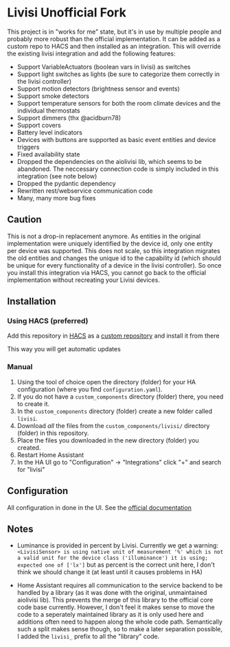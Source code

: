 # Livisi Unofficial Fork

This project is in "works for me" state, but it's in use by multiple people and probably more robust than the official implementation.
It can be added as a custom repo to HACS and then installed as an integration. This will override the existing livisi integration and add the following features:

* Support VariableActuators (boolean vars in livisi) as switches
* Support light switches as lights (be sure to categorize them correctly in the livisi controller)
* Support motion detectors (brightness sensor and events)
* Support smoke detectors
* Support temperature sensors for both the room climate devices and the individual thermostats
* Support dimmers (thx @acidburn78)
* Support covers
* Battery level indicators
* Devices with buttons are supported as basic event entities and device triggers
* Fixed availability state
* Dropped the dependencies on the aiolivisi lib, which seems to be abandoned. The neccessary connection code is simply included in this integration (see note below)
* Dropped the pydantic dependency
* Rewritten rest/webservice communication code
* Many, many more bug fixes

## Caution

This is not a drop-in replacement anymore. As entities in the original implementation were uniquely identified by the device id, only one entity per device was supported. This does not scale, so this integration migrates the old entities and changes the unique id to the capability id (which should be unique for every functionality of a device in the livisi controller). So once you install this integration via HACS, you cannot go back to the official implementation without recreating your Livisi devices.

## Installation

### Using HACS (preferred)

Add this repository in [HACS](https://hacs.xyz/) as a [custom repository](https://hacs.xyz/docs/faq/custom_repositories/) and install it from there

This way you will get automatic updates

### Manual

1. Using the tool of choice open the directory (folder) for your HA configuration (where you find `configuration.yaml`).
1. If you do not have a `custom_components` directory (folder) there, you need to create it.
1. In the `custom_components` directory (folder) create a new folder called `livisi`.
1. Download _all_ the files from the `custom_components/livisi/` directory (folder) in this repository.
1. Place the files you downloaded in the new directory (folder) you created.
1. Restart Home Assistant
1. In the HA UI go to "Configuration" -> "Integrations" click "+" and search for "livisi"

## Configuration

All configuration in done in the UI. See the [official documentation](https://www.home-assistant.io/integrations/livisi/)

## Notes

* Luminance is provided in percent by Livisi. Currently we get a warning: `<LivisiSensor> is using native unit of measurement '%' which is not a valid unit for the device class ('illuminance') it is using; expected one of ['lx']` but as percent is the correct unit here, I don't think we should change it (at least until it causes problems in HA)

* Home Assistant requires all communication to the service backend to be handled by a library (as it was done with the original, unmaintained aiolivisi lib). This prevents the merge of this library to the official core code base currently. However, I don't feel it makes sense to move the code to a seperately maintained library as it is only used here and additions often need to happen along the whole code path. Semantically such a split makes sense though, so to make a later separation possible, I added the `livisi_` prefix to all the "library" code.

